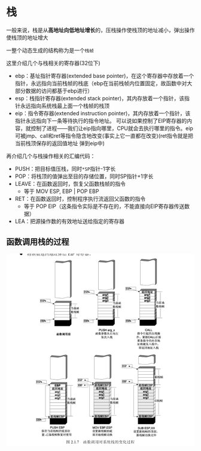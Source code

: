 # 栈

一般来说，栈是从**高地址向低地址增长**的，压栈操作使栈顶的地址减小，弹出操作使栈顶的地址增大

一整个动态生成的结构称为是一个`栈帧`

这里介绍几个与栈相关的寄存器(32位下)

- ebp：基址指针寄存器(extended base pointer)，在这个寄存器中存放着一个指针，永远指向当前栈帧的栈底（ebp在当前栈帧内位置固定，故函数中对大部分数据的访问都基于ebp进行）
- esp：栈指针寄存器(extended stack pointer)，其内存放着一个指针，该指针永远指向系统栈最上面一个栈帧的栈顶
- eip：指令寄存器(extended instruction pointer)，其内存放着一个指针，该指针永远指向下一条等待执行的指令地址。 可以说如果控制了EIP寄存器的内容，就控制了进程——我们让eip指向哪里，CPU就会去执行哪里的指令。eip可被jmp、call和ret等指令隐含地改变(事实上它一直都在改变)(ret指令就是把当前栈顶保存的返回值地址 弹到eip中)

再介绍几个与栈操作相关的汇编代码：

- PUSH：把目标值压栈，同时`*SP`指针-1字长
- POP：将栈顶的值弹出至目的存储位置，同时SP指针+1字长
- LEAVE：在函数返回时，恢复父函数栈帧的指令
  - 等于 MOV ESP, EBP | POP EBP
- RET：在函数返回时，控制程序执行流返回父函数的指令
  - 等于 POP EIP（这条指令实际是不存在的，不能直接向EIP寄存器传送数据）
- LEA：把源操作数的有效地址送给指定的寄存器

## 函数调用栈的过程

![stack](./img/stack.png)
